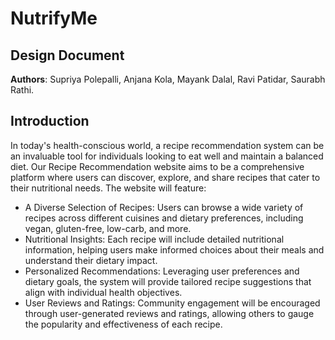 # NutrifyMe
## Design Document
**Authors**: Supriya Polepalli, Anjana Kola, Mayank Dalal, Ravi Patidar, Saurabh Rathi.


## Introduction
In today's health-conscious world, a recipe recommendation system can be an invaluable tool for individuals looking to eat well and maintain a balanced diet. Our Recipe Recommendation website aims to be a comprehensive platform where users can discover, explore, and share recipes that cater to their nutritional needs. The website will feature:
- A Diverse Selection of Recipes: Users can browse a wide variety of recipes across different cuisines and dietary preferences, including vegan, gluten-free, low-carb, and more.
- Nutritional Insights: Each recipe will include detailed nutritional information, helping users make informed choices about their meals and understand their dietary impact.
- Personalized Recommendations: Leveraging user preferences and dietary goals, the system will provide tailored recipe suggestions that align with individual health objectives.
- User Reviews and Ratings: Community engagement will be encouraged through user-generated reviews and ratings, allowing others to gauge the popularity and effectiveness of each recipe.
